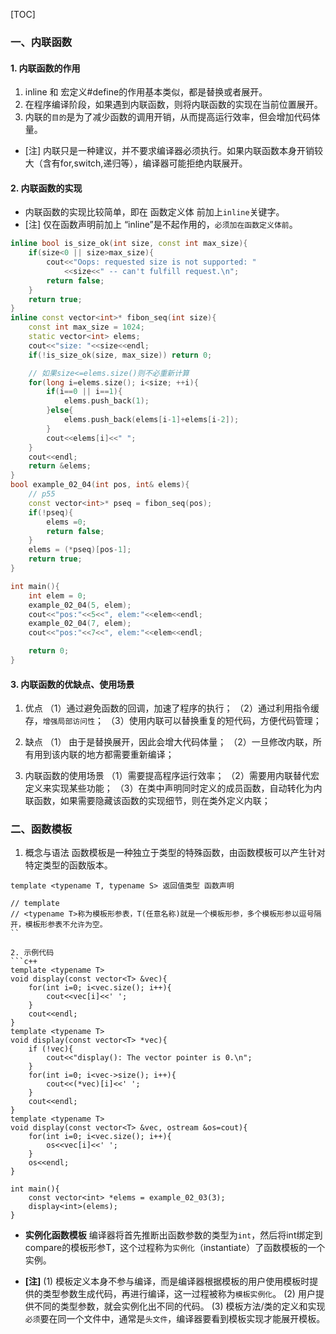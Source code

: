 [TOC]
### 一、内联函数
#### 1. 内联函数的作用
1. inline 和 宏定义#define的作用基本类似，都是替换或者展开。
2. 在程序编译阶段，如果遇到内联函数，则将内联函数的实现在当前位置展开。
3. 内联的`目的`是为了减少函数的调用开销，从而提高运行效率，但会增加代码体量。
+ [注]
内联只是一种建议，并不要求编译器必须执行。如果内联函数本身开销较大（含有for,switch,递归等），编译器可能拒绝内联展开。

#### 2. 内联函数的实现
+ 内联函数的实现比较简单，即在 函数定义体 前加上`inline`关键字。
+ [注] 仅在函数声明前加上 “inline”是不起作用的，`必须加在函数定义体前`。
```c++
inline bool is_size_ok(int size, const int max_size){
    if(size<0 || size>max_size){
        cout<<"Oops: requested size is not supported: "
            <<size<<" -- can't fulfill request.\n";
        return false;
    }
    return true;
}
inline const vector<int>* fibon_seq(int size){
    const int max_size = 1024;
    static vector<int> elems;
    cout<<"size: "<<size<<endl;
    if(!is_size_ok(size, max_size)) return 0;

    // 如果size<=elems.size()则不必重新计算
    for(long i=elems.size(); i<size; ++i){
        if(i==0 || i==1){
            elems.push_back(1);
        }else{
            elems.push_back(elems[i-1]+elems[i-2]);
        }
        cout<<elems[i]<<" ";
    }
    cout<<endl;
    return &elems;
}
bool example_02_04(int pos, int& elems){
    // p55
    const vector<int>* pseq = fibon_seq(pos);
    if(!pseq){
        elems =0;
        return false;
    }
    elems = (*pseq)[pos-1];
    return true;
}

int main(){
    int elem = 0;
    example_02_04(5, elem);
    cout<<"pos:"<<5<<", elem:"<<elem<<endl;
    example_02_04(7, elem);
    cout<<"pos:"<<7<<", elem:"<<elem<<endl;

    return 0;
}

```

#### 3. 内联函数的优缺点、使用场景
1. 优点
（1）通过避免函数的回调，加速了程序的执行；
（2）通过利用指令缓存，`增强局部访问性`；
（3）使用内联可以替换重复的短代码，方便代码管理；

2. 缺点
（1） 由于是替换展开，因此会增大代码体量；
（2）一旦修改内联，所有用到该内联的地方都需要重新编译；

3. 内联函数的使用场景
（1）需要提高程序运行效率；
（2）需要用内联替代宏定义来实现某些功能；
（3）在类中声明同时定义的成员函数，自动转化为内联函数，如果需要隐藏该函数的实现细节，则在类外定义内联；

### 二、函数模板
1. 概念与语法
函数模板是一种独立于类型的特殊函数，由函数模板可以产生针对特定类型的函数版本。
```
template <typename T, typename S> 返回值类型 函数声明

// template
// <typename T>称为模板形参表，T(任意名称)就是一个模板形参，多个模板形参以逗号隔开，模板形参表不允许为空。
``

2. 示例代码
```c++
template <typename T>
void display(const vector<T> &vec){
    for(int i=0; i<vec.size(); i++){
        cout<<vec[i]<<' ';
    }
    cout<<endl;
}
template <typename T>
void display(const vector<T> *vec){
    if (!vec){
        cout<<"display(): The vector pointer is 0.\n";
    }
    for(int i=0; i<vec->size(); i++){
        cout<<(*vec)[i]<<' ';
    }
    cout<<endl;
}
template <typename T>
void display(const vector<T> &vec, ostream &os=cout){
    for(int i=0; i<vec.size(); i++){
        os<<vec[i]<<' ';
    }
    os<<endl;
}

int main(){
    const vector<int> *elems = example_02_03(3);
    display<int>(elems);
}

```
+ **实例化函数模板**
编译器将首先推断出函数参数的类型为`int`，然后将int绑定到compare的模板形参T，这个过程称为`实例化`（instantiate）了函数模板的一个实例。

+ **[注]**
(1) 模板定义本身不参与编译，而是编译器根据模板的用户使用模板时提供的类型参数生成代码，再进行编译，这一过程被称为`模板实例化`。
(2) 用户提供不同的类型参数，就会实例化出不同的代码。
(3) 模板方法/类的定义和实现`必须`要在同一个文件中，通常是`头文件`，编译器要看到模板实现才能展开模板。
